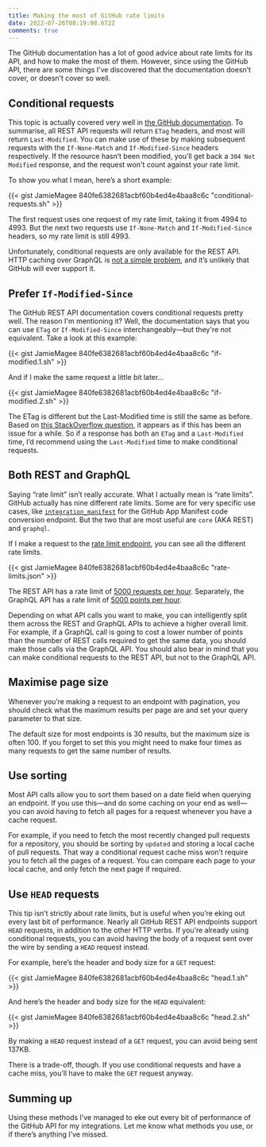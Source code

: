 ```yaml
---
title: Making the most of GitHub rate limits
date: 2022-07-26T08:19:08.672Z
comments: true
---
```

The GitHub documentation has a lot of good advice about rate limits for its API, and how to make the most of them. However, since using the GitHub API, there are some things I’ve discovered that the documentation doesn’t cover, or doesn’t cover so well.

## Conditional requests

This topic is actually covered very well in [the GitHub documentation](https://docs.github.com/en/rest/overview/resources-in-the-rest-api#conditional-requests). To summarise, all REST API requests will return `ETag` headers, and most will return `Last-Modified`. You can make use of these by making subsequent requests with the `If-None-Match` and `If-Modified-Since` headers respectively. If the resource hasn’t been modified, you’ll get back a `304 Not Modified` response, and the request won't count against your rate limit.

To show you what I mean, here’s a short example:

{{< gist JamieMagee 840fe6382681acbf60b4ed4e4baa8c6c "conditional-requests.sh" >}}

The first request uses one request of my rate limit, taking it from 4994 to 4993. But the next two requests use `If-None-Match` and `If-Modified-Since` headers, so my rate limit is still 4993.

Unfortunately, conditional requests are only available for the REST API. HTTP caching over GraphQL is [not a simple problem](https://www.apollographql.com/blog/backend/caching/graphql-caching-the-elephant-in-the-room/), and it’s unlikely that GitHub will ever support it.

## Prefer `If-Modified-Since`

The GitHub REST API documentation covers conditional requests pretty well. The reason I'm mentioning it? Well, the documentation says that you can use `ETag` or `If-Modified-Since` interchangeably—but they're not equivalent. Take a look at this example:

{{< gist JamieMagee 840fe6382681acbf60b4ed4e4baa8c6c "if-modified.1.sh" >}}

And if I make the same request a little bit later…

{{< gist JamieMagee 840fe6382681acbf60b4ed4e4baa8c6c "if-modified.2.sh" >}}

The ETag is different but the Last-Modified time is still the same as before. Based on [this StackOverflow question](https://stackoverflow.com/questions/28060116/which-is-more-reliable-for-github-api-conditional-requests-etag-or-last-modifie/57309763#57309763), it appears as if this has been an issue for a while. So if a response has both an `ETag` and a `Last-Modified` time, I’d recommend using the `Last-Modified` time to make conditional requests.

## Both REST and GraphQL

Saying “rate limit” isn’t really accurate. What I actually mean is “rate limits”. GitHub actually has nine different rate limits. Some are for very specific use cases, like [`integration_manifest`](https://docs.github.com/en/developers/apps/building-github-apps/creating-a-github-app-from-a-manifest#3-you-exchange-the-temporary-code-to-retrieve-the-app-configuration) for the GitHub App Manifest code conversion endpoint. But the two that are most useful are `core` (AKA REST) and `graphql`.

If I make a request to the [rate limit endpoint](https://docs.github.com/en/rest/rate-limit), you can see all the different rate limits.

{{< gist JamieMagee 840fe6382681acbf60b4ed4e4baa8c6c "rate-limits.json" >}}

The REST API has a rate limit of [5000 requests per hour](https://docs.github.com/en/rest/overview/resources-in-the-rest-api#rate-limiting). Separately, the GraphQL API has a rate limit of [5000 points per hour](https://docs.github.com/en/graphql/overview/resource-limitations#rate-limit).

Depending on what API calls you want to make, you can intelligently split them across the REST and GraphQL APIs to achieve a higher overall limit. For example, if a GraphQL call is going to cost a lower number of points than the number of REST calls required to get the same data, you should make those calls via the GraphQL API. You should also bear in mind that you can make conditional requests to the REST API, but not to the GraphQL API.

## Maximise page size

Whenever you’re making a request to an endpoint with pagination, you should check what the maximum results per page are and set your query parameter to that size.

The default size for most endpoints is 30 results, but the maximum size is often 100. If you forget to set this you might need to make four times as many requests to get the same number of results.

## Use sorting

Most API calls allow you to sort them based on a date field when querying an endpoint. If you use this—and do some caching on your end as well—you can avoid having to fetch all pages for a request whenever you have a cache request.

For example, if you need to fetch the most recently changed pull requests for a repository, you should be sorting by `updated` and storing a local cache of pull requests. That way a conditional request cache miss won’t require you to fetch all the pages of a request. You can compare each page to your local cache, and only fetch the next page if required.

## Use `HEAD` requests

This tip isn’t strictly about rate limits, but is useful when you’re eking out every last bit of performance. Nearly all GitHub REST API endpoints support `HEAD` requests, in addition to the other HTTP verbs. If you’re already using conditional requests, you can avoid having the body of a request sent over the wire by sending a `HEAD` request instead.

For example, here’s the header and body size for a `GET` request:

{{< gist JamieMagee 840fe6382681acbf60b4ed4e4baa8c6c "head.1.sh" >}}

And here’s the header and body size for the `HEAD` equivalent:

{{< gist JamieMagee 840fe6382681acbf60b4ed4e4baa8c6c "head.2.sh" >}}

By making a `HEAD` request instead of a `GET` request, you can avoid being sent 137KB.

There is a trade-off, though. If you use conditional requests and have a cache miss, you’ll have to make the `GET` request anyway.

## Summing up

Using these methods I’ve managed to eke out every bit of performance of the GitHub API for my integrations. Let me know what methods you use, or if there’s anything I’ve missed.
